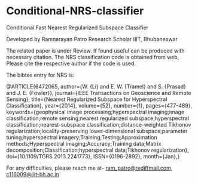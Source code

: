 # Conditional-NRS-classifier
Conditional Fast Nearest Regularized Subspace Classifier

Developed by
Ramnarayan Patro
Research Scholar
IIIT, Bhubaneswar

The related paper is under Review. If found useful can be produced with necessary citation.
The NRS classification code is obtained from web, Please cite the respective author if the code is used.

The bibtex entry for NRS is:

@ARTICLE{6472065, 
author={W. {Li} and E. W. {Tramel} and S. {Prasad} and J. E. {Fowler}}, 
journal={IEEE Transactions on Geoscience and Remote Sensing}, 
title={Nearest Regularized Subspace for Hyperspectral Classification}, 
year={2014}, 
volume={52}, 
number={1}, 
pages={477-489}, 
keywords={geophysical image processing;hyperspectral imaging;image classification;remote sensing;nearest regularized subspace;hyperspectral classification;nearest-subspace classification;distance-weighted Tikhonov regularization;locality-preserving lower-dimensional subspace;parameter tuning;hyperspectral imagery;Training;Testing;Approximation methods;Hyperspectral imaging;Accuracy;Training data;Matrix decomposition;Classification;hyperspectral data;Tikhonov regularization}, 
doi={10.1109/TGRS.2013.2241773}, 
ISSN={0196-2892}, 
month={Jan},}

For any difficulties, 
please reach me at- 
ram_patro@rediffmail.com, 
c116009@iiit-bh.ac.in
